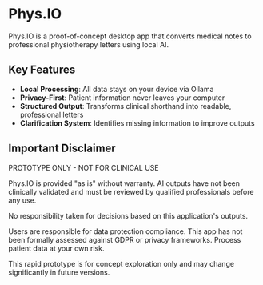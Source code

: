 # Phys.IO

Phys.IO is a proof-of-concept desktop app that converts medical notes to professional physiotherapy letters using local AI.

## Key Features

- **Local Processing**: All data stays on your device via Ollama
- **Privacy-First**: Patient information never leaves your computer
- **Structured Output**: Transforms clinical shorthand into readable, professional letters
- **Clarification System**: Identifies missing information to improve outputs

## Important Disclaimer

PROTOTYPE ONLY - NOT FOR CLINICAL USE

Phys.IO is provided "as is" without warranty. AI outputs have not been clinically validated and must be reviewed by qualified professionals before any use.

No responsibility taken for decisions based on this application's outputs.

Users are responsible for data protection compliance. This app has not been formally assessed against GDPR or privacy frameworks. Process patient data at your own risk.

This rapid prototype is for concept exploration only and may change significantly in future versions.

